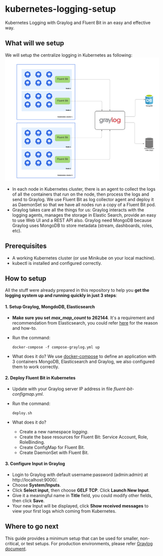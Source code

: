 # kubernetes-logging-setup
Kubernetes Logging with Graylog and Fluent Bit in an easy and effective way.
## What will we setup
We will setup the centralize logging in Kubernetes as following:
![Alt text](images/architecture.png?raw=true "Kubernetes Logging")
- In each node in Kubernetes cluster, there is an agent to collect the logs of all the containers that run on the node, then process the logs and send to Graylog. We use Fluent Bit as log collector agent and deploy it as DaemonSet so that we have all nodes run a copy of a Fluent Bit pod.
- Graylog takes care all the things for us: Graylog interacts with the logging agents, manages the storage in Elastic Search, provide an easy to use Web UI and a REST API also. Graylog need MongoDB because Graylog uses MongoDB to store metadata (stream, dashboards, roles, etc). 
## Prerequisites
* A working Kubernetes cluster (or use Minikube on your local machine).
* kubectl is installed and configured correctly.
## How to setup
All the stuff were already prepared in this repository to help you **get the logging system up and running quickly in just 3 steps**:
#### 1. Setup Graylog, MongdoDB, Elasticsearch

- **Make sure you set _max_map_count_ to 262144**. It's a requirement and recommendation from Elasticsearch, you could refer [here](https://www.elastic.co/guide/en/elasticsearch/reference/current/docker.html#_set_vm_max_map_count_to_at_least_262144) for the reason and how-to. 
- Run the command:

      docker-compose -f compose-graylog.yml up
- What does it do? We use [docker-compose](https://docs.docker.com/compose/) to define an application with 3 containers MongoDB, Elasticsearch and Graylog, we also configured them to work correctly.
      
#### 2. Deploy Fluent Bit in Kubernetes
- Update _<your-graylog-ip-address>_ with your Graylog server IP address in file _fluent-bit-configmap.yml_.
- Run the command:
          
      deploy.sh
- What does it do?
    - Create a new namespace _logging_.
    - Create the base resources for Fluent Bit: Service Account, Role, RoleBinding.
    - Create ConfigMap for Fluent Bit.
    - Create DaemonSet with Fluent Bit.
#### 3. Configure Input in Graylog
- Login to Graylog with default username:password (admin:admin) at http://localhost:9000/.
- Choose **System/Inputs**.
- Click **Select input**, then choose **GELF TCP**. Click **Launch New Input**.
- Give it a meaningful name in **Title** field, you could modify other fields, then click **Save**.
- Your new Input will be displayed, click **Show received messages** to view your first logs which coming from Kubernetes.
## Where to go next
This guide provides a minimum setup that can be used for smaller, non-critical, or test setups. For production environments, please refer [Graylog document](https://docs.graylog.org/en/3.2/pages/architecture.html#bigger-production-setup).
